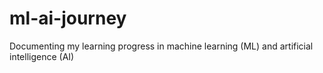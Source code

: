 # ml-ai-journey
Documenting my learning progress in machine learning (ML) and artificial intelligence (AI)
